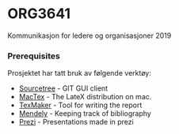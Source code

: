 # ORG3641
Kommunikasjon for ledere og organisasjoner 2019

### Prerequisites

Prosjektet har tatt bruk av følgende verktøy:

* [Sourcetree](https://www.sourcetreeapp.com/) - GIT GUI client
* [MacTex](http://www.tug.org/mactex/mactex-download.html) - The LateX distribution on mac.
* [TexMaker](http://www.xm1math.net/texmaker/download.html) - Tool for writing the report
* [Mendely](https://www.mendeley.com/download-desktop/Mac%20OS/#downloading) - Keeping track of bibliography
* [Prezi](https://prezi.com/product/) - Presentations made in prezi

